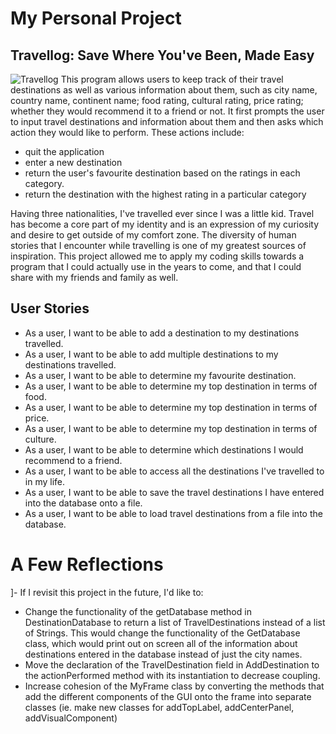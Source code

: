 # My Personal Project

## Travellog: Save Where You've Been, Made Easy
![Travellog](https://github.com/paultibe/Travellog/assets/121990596/b68c06c5-cabe-442f-a392-78e38a8f47e5)
This program allows users to keep track of their travel destinations as well 
as various information about them, such as city name, country name, continent name;
food rating, cultural rating, price rating; whether they would recommend it to a friend
or not. It first prompts the user to input travel destinations and information about them
and then asks which action they would like to perform. These actions include:
- quit the application
- enter a new destination
- return the user's favourite destination based on the ratings in each category.
- return the destination with the highest rating in a particular category

Having three nationalities, I've travelled ever since I was a little kid. Travel has become
a core part of my identity and is an expression of my curiosity and desire to get outside
of my comfort zone. The diversity of human stories that I encounter while travelling is one
of my greatest sources of inspiration. This project allowed me to apply my coding
skills towards a program that I could actually use in the years to come, and that I could
share with my friends and family as well.

## User Stories

- As a user, I want to be able to add a destination to my destinations travelled.
- As a user, I want to be able to add multiple destinations to my destinations travelled. 
- As a user, I want to be able to determine my favourite destination.
- As a user, I want to be able to determine my top destination in terms of food.
- As a user, I want to be able to determine my top destination in terms of price.
- As a user, I want to be able to determine my top destination in terms of culture.
- As a user, I want to be able to determine which destinations I would recommend to a friend.
- As a user, I want to be able to access all the destinations I've travelled to in my life.
- As a user, I want to be able to save the travel destinations I have entered into the database onto a file. 
- As a user, I want to be able to load travel destinations from a file into the database.

# A Few Reflections
]- If I revisit this project in the future, I'd like to:
  - Change the functionality of the getDatabase method in DestinationDatabase to return a list of TravelDestinations
    instead of a list of Strings. This would change the functionality of the GetDatabase class, which would print out
    on screen all of the information about destinations entered in the database instead of just the city names.
  - Move the declaration of the TravelDestination field in AddDestination to the actionPerformed method with its
    instantiation to decrease coupling. 
  - Increase cohesion of the MyFrame class by converting the methods that add the different components of the GUI
    onto the frame into separate classes (ie. make new classes for addTopLabel, addCenterPanel, addVisualComponent)

